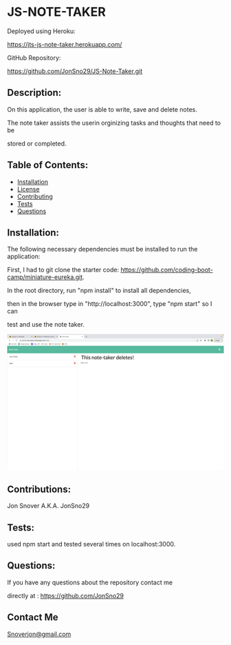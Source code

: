 # JS-NOTE-TAKER

Deployed using Heroku:

https://jts-js-note-taker.herokuapp.com/

GitHub Repository:

https://github.com/JonSno29/JS-Note-Taker.git

## Description:
  
  On this application, the user is able to write, save and delete notes. 
  
  The note taker assists the userin orginizing tasks and thoughts that need to be 
  
  stored or completed.

## Table of Contents:

  * [Installation](#installation)
  * [License](#license)
  * [Contributing](##contributions)
  * [Tests](##test)
  * [Questions](##questions)

## Installation:
  
  The following necessary dependencies must be installed to run the application: 
  
  First, I had to git clone the starter code: https://github.com/coding-boot-camp/miniature-eureka.git. 
  
  In the root directory, run "npm install" to install all dependencies, 
  
  then in the browser type in "http://localhost:3000", type  "npm start" so I can 
  
  test and use the note taker.

 ![](public/assets/Screen%20Shot%20for%20note%20taker.png)
 
## Contributions:
 
 Jon Snover A.K.A. JonSno29
  
## Tests:
 
  used npm start and tested several times on localhost:3000.
 
## Questions:

  If you have any questions about the repository contact me
  
  directly at : https://github.com/JonSno29
  
## Contact Me
  
  Snoverjon@gmail.com
